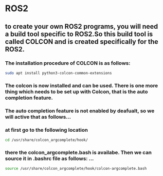 # ROS2
## to create your own ROS2 programs, you will need a build tool specific to ROS2.So this build tool is called COLCON and is created specifically for the ROS2. 
### The installation procedure of COLCON is as follows: 
```bash
sudo apt install python3-colcon-common-extensions
```
### The colcon is now installed and can be used. There is one more thing which needs to be set up with Colcon, that is the auto completion feature.
### The auto completion feature is not enabled by deafualt, so we will active that as follows... 
### at first go to the following location
```bash
cd /usr/share/colcon_argcomplete/hook/
```
### there the colcon_argcomplete.bash is availabe. Then we can source it in .bashrc file as follows: ...
```bash
source /usr/share/colcon_argcomplete/hook/colcon-argcomplete.bash
```
